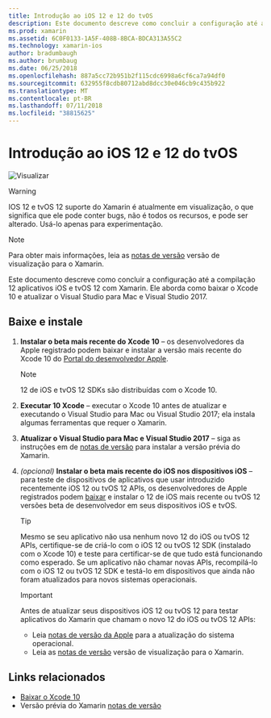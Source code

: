 ```yaml
---
title: Introdução ao iOS 12 e 12 do tvOS
description: Este documento descreve como concluir a configuração até a compilação 12 aplicativos iOS e tvOS 12 com Xamarin. Ele aborda como baixar o Xcode 10 e atualizar o Visual Studio para Mac e Visual Studio 2017.
ms.prod: xamarin
ms.assetid: 6C0F0133-1A5F-408B-8BCA-BDCA313A55C2
ms.technology: xamarin-ios
author: bradumbaugh
ms.author: brumbaug
ms.date: 06/25/2018
ms.openlocfilehash: 887a5cc72b951b2f115cdc6998a6cf6ca7a94df0
ms.sourcegitcommit: 632955f8cdb80712abd8dcc30e046cb9c435b922
ms.translationtype: MT
ms.contentlocale: pt-BR
ms.lasthandoff: 07/11/2018
ms.locfileid: "38815625"
---
```

# <a name="getting-started-with-ios-12-and-tvos-12"></a>Introdução ao iOS 12 e 12 do tvOS

![Visualizar](~/media/shared/preview.png)

> [!WARNING]
> IOS 12 e tvOS 12 suporte do Xamarin é atualmente em visualização, o que significa que ele pode conter bugs, não é todos os recursos, e pode ser alterado. Usá-lo apenas para experimentação.

> [!NOTE]
> Para obter mais informações, leia as [notas de versão](https://releases.xamarin.com/preview-release-xcode-10-beta/) versão de visualização para o Xamarin.

Este documento descreve como concluir a configuração até a compilação 12 aplicativos iOS e tvOS 12 com Xamarin. Ele aborda como baixar o Xcode 10 e atualizar o Visual Studio para Mac e Visual Studio 2017.

## <a name="download-and-install"></a>Baixe e instale

1. **Instalar o beta mais recente do Xcode 10** – os desenvolvedores da Apple registrado podem baixar e instalar a versão mais recente do Xcode 10 do [Portal do desenvolvedor Apple](https://developer.apple.com/download/).

   > [!NOTE]
   > 12 de iOS e tvOS 12 SDKs são distribuídas com o Xcode 10.

2. **Executar 10 Xcode** – executar o Xcode 10 antes de atualizar e executando o Visual Studio para Mac ou Visual Studio 2017; ela instala algumas ferramentas que requer o Xamarin.

3. **Atualizar o Visual Studio para Mac e Visual Studio 2017** – siga as instruções em de [notas de versão](https://releases.xamarin.com/preview-release-xcode-10-beta/) para instalar a versão prévia do Xamarin.

4. _(opcional)_  **Instalar o beta mais recente do iOS nos dispositivos iOS** – para teste de dispositivos de aplicativos que usar introduzido recentemente iOS 12 ou tvOS 12 APIs, os desenvolvedores de Apple registrados podem [baixar](https://developer.apple.com/download) e instalar o 12 de iOS mais recente ou tvOS 12 versões beta de desenvolvedor em seus dispositivos iOS e tvOS.

   > [!TIP]
   > Mesmo se seu aplicativo não usa nenhum novo 12 do iOS ou tvOS 12 APIs, certifique-se de criá-lo com o iOS 12 ou tvOS 12 SDK (instalado com o Xcode 10) e teste para certificar-se de que tudo está funcionando como esperado. Se um aplicativo não chamar novas APIs, recompilá-lo com o iOS 12 ou tvOS 12 SDK e testá-lo em dispositivos que ainda não foram atualizados para novos sistemas operacionais.

   > [!IMPORTANT]
   > Antes de atualizar seus dispositivos iOS 12 ou tvOS 12 para testar aplicativos do Xamarin que chamam o novo 12 do iOS ou tvOS 12 APIs:
   > - Leia [notas de versão da Apple](https://developer.apple.com/download/) para a atualização do sistema operacional.
   > - Leia as [notas de versão](https://releases.xamarin.com/preview-release-xcode-10-beta/) versão de visualização para o Xamarin.

## <a name="related-links"></a>Links relacionados

- [Baixar o Xcode 10](https://developer.apple.com/download/)
- Versão prévia do Xamarin [notas de versão](https://releases.xamarin.com/preview-release-xcode-10-beta/)
